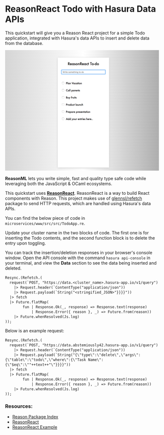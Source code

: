 # ReasonReact Todo with Hasura Data APIs

This quickstart will give you a Reason React project for a simple Todo application, integrated with Hasura's data APIs to insert and delete data from the database.

![Todo](https://raw.githubusercontent.com/anirudhmurali/ReasonReact-Todo/master/ReasonReact.png)

**ReasonML** lets you write simple, fast and quality type safe code while leveraging both the JavaScript & OCaml ecosystems.

This quickstart uses [**ReasonReact**](https://reasonml.github.io/reason-react/). ReasonReact is a way to build React components with Reason. This project makes use of [glennsl/refetch](https://redex.github.io/packages/unpublished/glennsl/refetch) package to send HTTP requests, which are handled using Hasura's data APIs.

You can find the below piece of code in `microservices/www/src/src/TodoApp.re`.

Update your cluster name in the two blocks of code. The first one is for inserting the Todo contents, and the second function block is to delete the entry upon toggling.

You can track the insertion/deletion responses in your browser's console window. Open the API console with the command `hasura api-console` in your terminal, and view the **Data** section to see the data being inserted and deleted.

```
Resync.(Refetch.(
  request(`POST, "https://data.<cluster_name>.hasura-app.io/v1/query")
    |> Request.header(`ContentType("application/json"))
    |> Request.payload(`String("<stringified_JSON>"}}}}"))
  |> fetch
  |> Future.flatMap(
        fun | Response.Ok(_, response) => Response.text(response)
            | Response.Error({ reason }, _) => Future.from(reason))
    |> Future.whenResolved(Js.log)
));
```

Below is an example request:

```
Resync.(Refetch.(
  request(`POST, "https://data.abstemiously42.hasura-app.io/v1/query")
    |> Request.header(`ContentType("application/json"))
    |> Request.payload(`String("{\"type\":\"delete\",\"args\":{\"table\":\"todo\",\"where\":{\"Task Name\":{\"$eq\":\""++text++"\"}}}}"))
  |> fetch
  |> Future.flatMap(
        fun | Response.Ok(_, response) => Response.text(response)
            | Response.Error({ reason }, _) => Future.from(reason))
    |> Future.whenResolved(Js.log)
));
```

### Resources:

* [Reason Package Index](https://redex.github.io/)
* [ReasonReact](https://reasonml.github.io/reason-react/)
* [ReasonReact Example](https://github.com/jaredly/a-reason-react-tutorial)